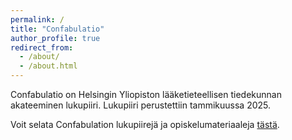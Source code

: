 ```yaml
---
permalink: /
title: "Confabulatio"
author_profile: true
redirect_from: 
  - /about/
  - /about.html
---
```


Confabulatio on Helsingin Yliopiston lääketieteellisen tiedekunnan akateeminen lukupiiri. Lukupiiri perustettiin tammikuussa 2025.

Voit selata Confabulation lukupiirejä ja opiskelumateriaaleja [tästä](/materiaalit/).